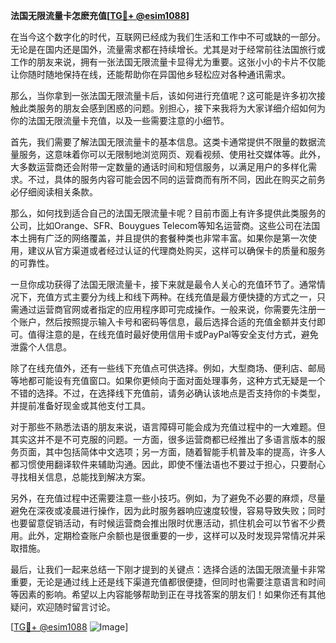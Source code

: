 **法国无限流量卡怎麽充值[[TG💪+ @esim1088](https://t.me/s/esim1088)]**

在当今这个数字化的时代，互联网已经成为我们生活和工作中不可或缺的一部分。无论是在国内还是国外，流量需求都在持续增长。尤其是对于经常前往法国旅行或工作的朋友来说，拥有一张法国无限流量卡显得尤为重要。这张小小的卡片不仅能让你随时随地保持在线，还能帮助你在异国他乡轻松应对各种通讯需求。

那么，当你拿到一张法国无限流量卡后，该如何进行充值呢？这可能是许多初次接触此类服务的朋友会感到困惑的问题。别担心，接下来我将为大家详细介绍如何为你的法国无限流量卡充值，以及一些需要注意的小细节。

首先，我们需要了解法国无限流量卡的基本信息。这类卡通常提供不限量的数据流量服务，这意味着你可以无限制地浏览网页、观看视频、使用社交媒体等。此外，大多数运营商还会附带一定数量的通话时间和短信服务，以满足用户的多样化需求。不过，具体的服务内容可能会因不同的运营商而有所不同，因此在购买之前务必仔细阅读相关条款。

那么，如何找到适合自己的法国无限流量卡呢？目前市面上有许多提供此类服务的公司，比如Orange、SFR、Bouygues Telecom等知名运营商。这些公司在法国本土拥有广泛的网络覆盖，并且提供的套餐种类也非常丰富。如果你是第一次使用，建议从官方渠道或者经过认证的代理商处购买，这样可以确保卡的质量和服务的可靠性。

一旦你成功获得了法国无限流量卡，接下来就是最令人关心的充值环节了。通常情况下，充值方式主要分为线上和线下两种。在线充值是最方便快捷的方式之一，只需通过运营商官网或者指定的应用程序即可完成操作。一般来说，你需要先注册一个账户，然后按照提示输入卡号和密码等信息，最后选择合适的充值金额并支付即可。值得注意的是，在线充值时最好使用信用卡或PayPal等安全支付方式，避免泄露个人信息。

除了在线充值外，还有一些线下充值点可供选择。例如，大型商场、便利店、邮局等地都可能设有充值窗口。如果你更倾向于面对面处理事务，这种方式无疑是一个不错的选择。不过，在选择线下充值前，请务必确认该地点是否支持你的卡类型，并提前准备好现金或其他支付工具。

对于那些不熟悉法语的朋友来说，语言障碍可能会成为充值过程中的一大难题。但其实这并不是不可克服的问题。一方面，很多运营商都已经推出了多语言版本的服务页面，其中包括简体中文选项；另一方面，随着智能手机普及率的提高，许多人都习惯使用翻译软件来辅助沟通。因此，即使不懂法语也不要过于担心，只要耐心寻找相关信息，总能找到解决方案。

另外，在充值过程中还需要注意一些小技巧。例如，为了避免不必要的麻烦，尽量避免在深夜或凌晨进行操作，因为此时服务器响应速度较慢，容易导致失败；同时也要留意促销活动，有时候运营商会推出限时优惠活动，抓住机会可以节省不少费用。此外，定期检查账户余额也是很重要的一步，这样可以及时发现异常情况并采取措施。

最后，让我们一起来总结一下刚才提到的关键点：选择合适的法国无限流量卡非常重要，无论是通过线上还是线下渠道充值都很便捷，但同时也需要注意语言和时间等因素的影响。希望以上内容能够帮助到正在寻找答案的朋友们！如果你还有其他疑问，欢迎随时留言讨论。

[[TG💪+ @esim1088](https://t.me/s/esim1088) ![Image](https://i.postimg.cc/4NQfJmqS/Snipaste-2025-05-13-00-14-12.png)]